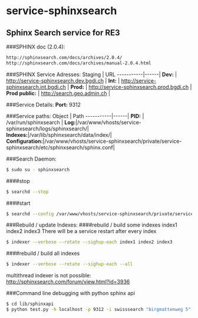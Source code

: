 service-sphinxsearch
====================

Sphinx Search service for RE3
---------------------------------------------------

###SPHINX doc (2.0.4):
```bash
http://sphinxsearch.com/docs/archives/2.0.4/
http://sphinxsearch.com/docs/archives/manual-2.0.4.html
```

###SPHINX Service Adresses:
Staging    | URL
-----------|------|
**Dev:**   | http://service-sphinxsearch.dev.bgdi.ch  | 
**Int:**   | http://service-sphinxsearch.int.bgdi.ch  | 
**Prod:**  | http://service-sphinxsearch.prod.bgdi.ch  | 
**Prod public:** |  http://search.geo.admin.ch |

###Service Details:
**Port:**           9312

###Service paths:
Object    | Path
-----------|------|
**PID:**    | /var/run/sphinxsearch  | 
**Log:**|/var/www/vhosts/service-sphinxsearch/logs/sphinxsearch/|
**Indexes:**|/var/lib/sphinxsearch/data/index/|
**Configuration:**|/var/www/vhosts/service-sphinxsearch/private/service-sphinxsearch/etc/sphinxsearch/sphinx.conf|

###Search Daemon:
```bash
$ sudo su - sphinxsearch
```

####stop
```bash
$ searchd --stop
```
####start
```bash
$ searchd --config /var/www/vhosts/service-sphinxsearch/private/service-sphinxsearch/etc/sphinxsearch/sphinx.conf
```
###Rebuild / update Indexes:
####rebuild / build some indexes index1 index2 index3
There will be a service restart after every index
```bash
$ indexer --verbose --rotate --sighup-each index1 index2 index3 
```
####rebuild / build all indexes
```bash
$ indexer --verbose --rotate --sighup-each --all
```
multithread indexer is not possible: http://sphinxsearch.com/forum/view.html?id=3936

###Command line debugging with python sphinx api
```bash
$ cd lib/sphinxapi
$ python test.py -h localhost -p 9312 -i swisssearch "birgmattenweg 5"
```
